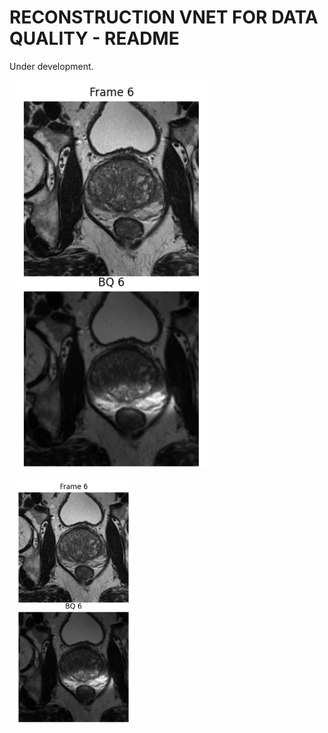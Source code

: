 # RECONSTRUCTION VNET FOR DATA QUALITY - README

Under development.

![Example Preview](https://github.com//fabibombo/rec_vnet_quality/blob/main/pictures/bad_quality_example.png?raw=true)

<img src="https://github.com/fabibombo/rec_vnet_quality/blob/main/pictures/bad_quality_example.png?raw=true" alt="Example Preview" width="200">
